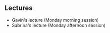 ## Lectures

- Gavin's lecture (Monday morning session)
- Sabrina's lecture (Monday afternoon session)
